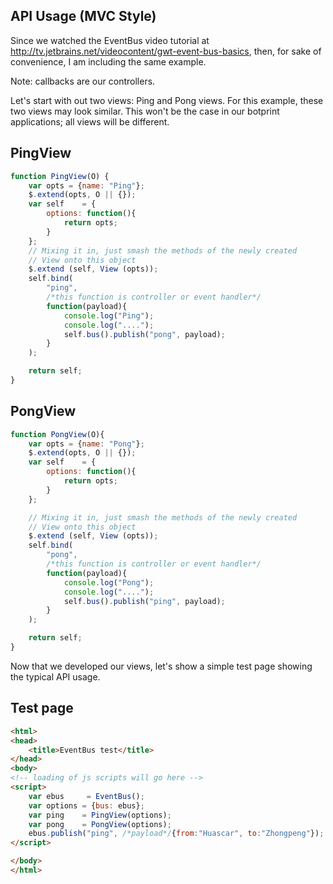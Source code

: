 ## API Usage (MVC Style)

Since we watched the EventBus video tutorial at
http://tv.jetbrains.net/videocontent/gwt-event-bus-basics, then, for sake of
convenience, I am including the same example.

Note: callbacks are our controllers.

Let's start with out two views: Ping and Pong views. For this example, these
two views may look similar. This won't be the case in our botprint
applications; all views will be different.

## PingView

```JavaScript
function PingView(O) {
	var opts = {name: "Ping"};
	$.extend(opts, O || {});
	var self 	= {
		options: function(){
			return opts;
		}
	};
	// Mixing it in, just smash the methods of the newly created
	// View onto this object
	$.extend (self, View (opts));
	self.bind(
		"ping",
		/*this function is controller or event handler*/
		function(payload){
			console.log("Ping");
			console.log("....");
			self.bus().publish("pong", payload);
		}
	);

	return self;
}
```

## PongView

```JavaScript
function PongView(O){
	var opts = {name: "Pong"};
	$.extend(opts, O || {});
	var self 	= {
		options: function(){
			return opts;
		}
	};

	// Mixing it in, just smash the methods of the newly created
	// View onto this object
	$.extend (self, View (opts));
	self.bind(
		"pong",
		/*this function is controller or event handler*/
		function(payload){
			console.log("Pong");
			console.log("....");
			self.bus().publish("ping", payload);
		}
	);

	return self;
}
```

Now that we developed our views, let's show a simple test page showing the
typical API usage.

## Test page

```HTML
<html>
<head>
    <title>EventBus test</title>
</head>
<body>
<!-- loading of js scripts will go here -->
<script>
    var ebus     = EventBus();
    var options = {bus: ebus};
    var ping    = PingView(options);
    var pong    = PongView(options);
    ebus.publish("ping", /*payload*/{from:"Huascar", to:"Zhongpeng"});
</script>

</body>
</html>
```